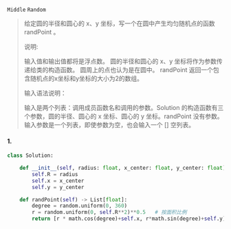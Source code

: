 `Middle`  `Random`

> 给定圆的半径和圆心的 x、y 坐标，写一个在圆中产生均匀随机点的函数 randPoint 。
>
> 说明:
>
> 输入值和输出值都将是浮点数。
> 圆的半径和圆心的 x、y 坐标将作为参数传递给类的构造函数。
> 圆周上的点也认为是在圆中。
> randPoint 返回一个包含随机点的x坐标和y坐标的大小为2的数组。
>
> 输入语法说明：
>
> 输入是两个列表：调用成员函数名和调用的参数。Solution 的构造函数有三个参数，圆的半径、圆心的 x 坐标、圆心的 y 坐标。randPoint 没有参数。输入参数是一个列表，即使参数为空，也会输入一个 [] 空列表。
>

#### 1. 

```python
class Solution:

    def __init__(self, radius: float, x_center: float, y_center: float):
        self.R = radius
        self.x = x_center
        self.y = y_center

    def randPoint(self) -> List[float]:
        degree = random.uniform(0, 360)
        r = random.uniform(0, self.R**2)**0.5   # 按面积比例
        return [r * math.cos(degree)+self.x, r*math.sin(degree)+self.y]
```



